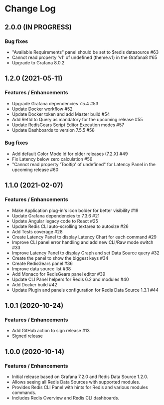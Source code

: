 # Change Log

## 2.0.0 (IN PROGRESS)

### Bug fixes

- "Available Requirements" panel should be set to $redis datasource #63
- Cannot read property 'v1' of undefined (theme.v1) in the Grafana8 #65
- Upgrade to Grafana 8.0.2

## 1.2.0 (2021-05-11)

### Features / Enhancements

- Upgrade Grafana dependencies 7.5.4 #53
- Update Docker workflow #52
- Update Docker token and add Master build #54
- Add RefId to Query as mandatory for the upcoming release #55
- Update RedisGears Script Editor Execution modes #57
- Update Dashboards to version 7.5.5 #58

### Bug fixes

- Add default Color Mode Id for older releases (7.2.X) #49
- Fix Latency below zero calculation #56
- "Cannot read property 'Tooltip' of undefined" for Latency Panel in the upcoming release #60

## 1.1.0 (2021-02-07)

### Features / Enhancements

- Make Application plug-in's icon bolder for better visibility #19
- Update Grafana dependencies to 7.3.6 #21
- Update Angular legacy code to React #25
- Update Redis CLI auto-scrolling textarea to autosize #26
- Add Tests coverage #28
- Create Latency Panel to display Latency Chart for each command #29
- Improve CLI panel error handling and add new CLI/Raw mode switch #33
- Improve Latency Panel to display Graph and set Data Source query #32
- Create the panel to show the biggest keys #34
- Create RedisGears panel #36
- Improve data source list #38
- Add Monaco for RedisGears panel editor #39
- Update CLI Panel helpers for Redis 6.2 and modules #40
- Add Docker build #42
- Update Plugin and panels configuration for Redis Data Source 1.3.1 #44

## 1.0.1 (2020-10-24)

### Features / Enhancements

- Add GitHub action to sign release #13
- Signed release

## 1.0.0 (2020-10-14)

### Features / Enhancements

- Initial release based on Grafana 7.2.0 and Redis Data Source 1.2.0.
- Allows seeing all Redis Data Sources with supported modules.
- Provides Redis CLI Panel with hints for Redis and various modules commands.
- Includes Redis Overview and Redis CLI dashboards.

